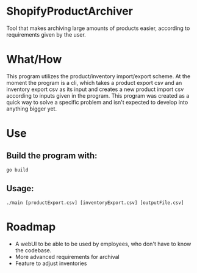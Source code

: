 # ShopifyProductArchiver
Tool that makes archiving large amounts of products easier, according to requirements given by the user.

# What/How
This program utilizes the product/inventory import/export scheme.
At the moment the program is a cli, which takes a product export csv and an inventory export csv as its input and creates a new product import csv according to inputs given in the program.
This program was created as a quick way to solve a specific problem and isn't expected to develop into anything bigger yet.

# Use
## Build the program with:
`go build`
## Usage:
`./main [productExport.csv] [inventoryExport.csv] [outputFile.csv]`

# Roadmap
- A webUI to be able to be used by employees, who don't have to know the codebase.
- More advanced requirements for archival
- Feature to adjust inventories
